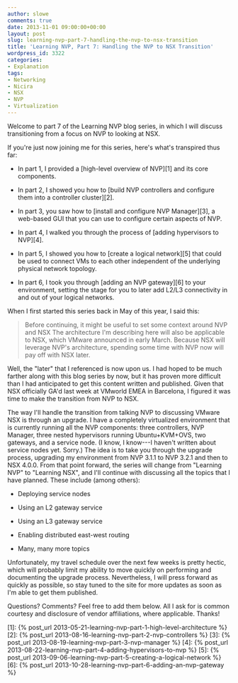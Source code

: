 ```yaml
---
author: slowe
comments: true
date: 2013-11-01 09:00:00+00:00
layout: post
slug: learning-nvp-part-7-handling-the-nvp-to-nsx-transition
title: 'Learning NVP, Part 7: Handling the NVP to NSX Transition'
wordpress_id: 3322
categories:
- Explanation
tags:
- Networking
- Nicira
- NSX
- NVP
- Virtualization
---
```


Welcome to part 7 of the Learning NVP blog series, in which I will discuss transitioning from a focus on NVP to looking at NSX.

If you're just now joining me for this series, here's what's transpired thus far:

* In part 1, I provided a [high-level overview of NVP][1] and its core components.

* In part 2, I showed you how to [build NVP controllers and configure them into a controller cluster][2].

* In part 3, you saw how to [install and configure NVP Manager][3], a web-based GUI that you can use to configure certain aspects of NVP.

* In part 4, I walked you through the process of [adding hypervisors to NVP][4].

* In part 5, I showed you how to [create a logical network][5] that could be used to connect VMs to each other independent of the underlying physical network topology.

* In part 6, I took you through [adding an NVP gateway][6] to your environment, setting the stage for you to later add L2/L3 connectivity in and out of your logical networks.

When I first started this series back in May of this year, I said this:

>Before continuing, it might be useful to set some context around NVP and NSX The architecture I'm describing here will also be applicable to NSX, which VMware announced in early March. Because NSX will leverage NVP's architecture, spending some time with NVP now will pay off with NSX later.

Well, the "later" that I referenced is now upon us. I had hoped to be much farther along with this blog series by now, but it has proven more difficult than I had anticipated to get this content written and published. Given that NSX officially GA'd last week at VMworld EMEA in Barcelona, I figured it was time to make the transition from NVP to NSX.

The way I'll handle the transition from talking NVP to discussing VMware NSX is through an upgrade. I have a completely virtualized environment that is currently running all the NVP components: three controllers, NVP Manager, three nested hypervisors running Ubuntu+KVM+OVS, two gateways, and a service node. (I know, I know---I haven't written about service nodes yet. Sorry.) The idea is to take you through the upgrade process, upgrading my environment from NVP 3.1.1 to NVP 3.2.1 and then to NSX 4.0.0. From that point forward, the series will change from "Learning NVP" to "Learning NSX", and I'll continue with discussing all the topics that I have planned. These include (among others):

* Deploying service nodes

* Using an L2 gateway service

* Using an L3 gateway service

* Enabling distributed east-west routing

* Many, many more topics

Unfortunately, my travel schedule over the next few weeks is pretty hectic, which will probably limit my ability to move quickly on performing and documenting the upgrade process. Nevertheless, I will press forward as quickly as possible, so stay tuned to the site for more updates as soon as I'm able to get them published.

Questions? Comments? Feel free to add them below. All I ask for is common courtesy and disclosure of vendor affiliations, where applicable. Thanks!

[1]: {% post_url 2013-05-21-learning-nvp-part-1-high-level-architecture %}
[2]: {% post_url 2013-08-16-learning-nvp-part-2-nvp-controllers %}
[3]: {% post_url 2013-08-19-learning-nvp-part-3-nvp-manager %}
[4]: {% post_url 2013-08-22-learning-nvp-part-4-adding-hypervisors-to-nvp %}
[5]: {% post_url 2013-09-06-learning-nvp-part-5-creating-a-logical-network %}
[6]: {% post_url 2013-10-28-learning-nvp-part-6-adding-an-nvp-gateway %}
